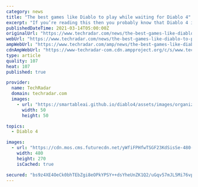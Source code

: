 ```yaml
---
category: news
title: "The best games like Diablo to play while waiting for Diablo 4"
excerpt: "If you’re reading this then you probably know that Diablo 4 is coming, Diablo 2 is being resurrected, and it’s not long until Mephisto, Baal, Diablo and the old team will try to recapture our hearts, ..."
publishedDateTime: 2021-03-14T05:00:00Z
originalUrl: "https://www.techradar.com/news/the-best-games-like-diablo-to-play-while-waiting-for-diablo-4"
webUrl: "https://www.techradar.com/news/the-best-games-like-diablo-to-play-while-waiting-for-diablo-4"
ampWebUrl: "https://www.techradar.com/amp/news/the-best-games-like-diablo-to-play-while-waiting-for-diablo-4"
cdnAmpWebUrl: "https://www-techradar-com.cdn.ampproject.org/c/s/www.techradar.com/amp/news/the-best-games-like-diablo-to-play-while-waiting-for-diablo-4"
type: article
quality: 107
heat: 107
published: true

provider:
  name: TechRadar
  domain: techradar.com
  images:
    - url: "https://smartableai.github.io/diablo4/assets/images/organizations/techradar.com-50x50.jpg"
      width: 50
      height: 50

topics:
  - Diablo 4

images:
  - url: "https://cdn.mos.cms.futurecdn.net/yWfiFPHfwTSGF23KdSisSe-480-80.jpg"
    width: 480
    height: 270
    isCached: true

secured: "bs9z4XE4OeCk0bhTEbZgi8eOPkYPSY++dsYheUnZK1Q2/uGqv57mJL5Mi76vprG0xEXVeJZBZFMxo0uhXkccmP9tndfy9OM78ctceHj2BiC2KfIge6Y97sUQ1p+/iHEz+tSM6i5G9ysPzXDJ8YQy3hqdBBzUxFSsdSomhuMA8/ffjLAVXPY0iDBrI2kBE3POUeL6dyLGkmDA/NaqJ7ZGiEzCfHZH0ioHcPVCUiS5N+o/7xDjkHiP9b/GUXi90l1uv8ur7AxfjZLB+udpcwQiCiZ1HoyhM9dvfFElAXgsivrOFiLGhBfgjnYQQRqHU0A/ksDlhM+0QzfJOcvhTKHMxVPzvA8848FjzZ2ireNaxYE=;9hvnwK9pAyuKCStZxm5P5Q=="
---
```


